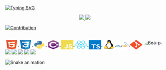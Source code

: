 
[![Typing SVG](https://readme-typing-svg.herokuapp.com/?color=ff79c6&size=35&center=true&vCenter=true&width=1000&lines=Hello,+my+name+is+Beatriz+Aquino;I'm+19+years+old;I'm+from+Vilhena,+RO;I+study+systems+development++;Be+Welcome!+:%29)](https://git.io/typing-svg)

<div align="center">
<a href="https://github.com/Beatrizaquino">
  <img height="180em" src="https://github-readme-stats.vercel.app/api?username=Beatrizaquino&show_icons=true&theme=cobalt&include_all_commits=true&count_private=true"/>
  <img height="180em" src="https://github-readme-stats.vercel.app/api/top-langs/?username=Beatrizaquino&layout=compact&langs_count=7&theme=cobalt"/>
</div>
  
  
![Contribution](https://activity-graph.herokuapp.com/graph?username=Beatrizaquino&theme=cobalt&hide_border=true&area=true)
  

  
  <div style="display: inline_block"><br>
  <img align="center" alt="Bea-HTML" height="30" width="40" src="https://raw.githubusercontent.com/devicons/devicon/master/icons/html5/html5-original.svg">
  <img align="center" alt="Bea-CSS" height="30" width="40" src="https://raw.githubusercontent.com/devicons/devicon/master/icons/css3/css3-original.svg">
  <img align="center" alt="Bea-Python" height="30" width="40" src="https://raw.githubusercontent.com/devicons/devicon/master/icons/python/python-original.svg">
  <img align="center" alt="Bea-Csharp" height="30" width="40" src="https://raw.githubusercontent.com/devicons/devicon/master/icons/csharp/csharp-original.svg">
  <img align="center" alt="Bea-Js" height="30" width="40" src="https://raw.githubusercontent.com/devicons/devicon/master/icons/javascript/javascript-plain.svg">
    <img align="center" alt="Bea-Js" height="30" width="40" src="https://raw.githubusercontent.com/devicons/devicon/master/icons/react/react-original.svg">
     <img align="center" alt="Bea-Js" height="30" width="40" src="https://raw.githubusercontent.com/devicons/devicon/master/icons/typescript/typescript-plain.svg">
    <img align="center" alt="Bea-Js" height="30" width="40" src="https://raw.githubusercontent.com/devicons/devicon/master/icons/linux/linux-original.svg">
     <img align="center" alt="Bea-Js" height="30" width="40" src="https://raw.githubusercontent.com/devicons/devicon/master/icons/mysql/mysql-original-wordmark.svg">
    <img align="center" alt="Bea-Js" height="30" width="40" src="https://raw.githubusercontent.com/devicons/devicon/master/icons/git/git-original.svg">
  
  <img align="right" alt="Bea-pic" height="150" style="border-radius:50px;" src="">
</div>
  
  <div>
  <a href="https://www.youtube.com/watch?v=VcjzHMhBtf0" target="_blank"><img src="https://img.shields.io/badge/YouTube-FF0000?style=for-the-badge&logo=youtube&logoColor=white" target="_blank"></a>
  <a href="https://instagram.com/bea_gato" target="_blank"><img src="https://img.shields.io/badge/-Instagram-%23E4405F?style=for-the-badge&logo=instagram&logoColor=white" target="_blank"></a>
 <a href="https://discord.gg/xinglingding#7474" target="_blank"><img src="https://img.shields.io/badge/Discord-7289DA?style=for-the-badge&logo=discord&logoColor=white" target="_blank"></a> 
  <a href = "mailto:beatrizaquino.contato@gmail.com"><img src="https://img.shields.io/badge/-Gmail-%23333?style=for-the-badge&logo=gmail&logoColor=white" target="_blank"></a>
  <a href="https://www.linkedin.com/in/" target="_blank"><img src="https://img.shields.io/badge/-LinkedIn-%230077B5?style=for-the-badge&logo=linkedin&logoColor=white" target="_blank"></a> 
 </div>
  
  
 ![Snake animation](https://github.com/Beatrizaquino/Beatrizaquino/blob/output/github-contribution-grid-snake.svg)
